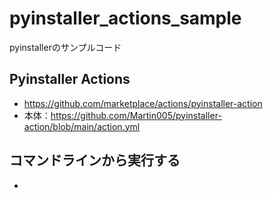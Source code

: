 # pyinstaller_actions_sample
pyinstallerのサンプルコード

## Pyinstaller Actions
- https://github.com/marketplace/actions/pyinstaller-action
- 本体：https://github.com/Martin005/pyinstaller-action/blob/main/action.yml

## コマンドラインから実行する
- 
